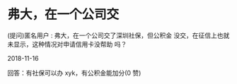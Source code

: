 # 弗大，在一个公司交

(提问)匿名用户 : 弗大，在一个公司交了深圳社保，但公积金 没交，在征信上也就未显示，这种情况对申请信用卡没帮助 吗？

2018-11-16

回答：有社保可以办 xyk，有公积金能加分(0 赞)